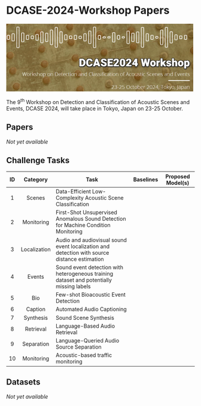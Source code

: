 # DCASE-2024-Workshop Papers
<a href="https://dcase.community/workshop2024/"><img src="dcase2024-logo.png" width="500"/></a>

The 9<sup>th</sup> Workshop on Detection and Classification of Acoustic Scenes and Events, DCASE 2024, will take place in Tokyo, Japan on 23-25 October.

## Papers
<i> Not yet available </i>

## Challenge Tasks

| **ID** | **Category** | **Task**    |       **Baselines**             |    **Proposed Model(s)**    |                                                                                                       
|:------:|:------------:|-----------------|:---------------------------:|:---------------------------:|
| 1 | Scenes | Data-Efficient Low-Complexity Acoustic Scene Classification | | |
| 2 | Monitoring | First-Shot Unsupervised Anomalous Sound Detection for Machine Condition Monitoring | | |
| 3 | Localization | Audio and audiovisual sound event localization and detection with source distance estimation | | |
| 4 | Events | Sound event detection with heterogeneous training dataset and potentially missing labels | | |
| 5 | Bio | Few-shot Bioacoustic Event Detection | | |
| 6 | Caption | Automated Audio Captioning | | |
| 7 | Synthesis | Sound Scene Synthesis | | |
| 8 | Retrieval | Language-Based Audio Retrieval | | |
| 9 | Separation | Language-Queried Audio Source Separation | | |
| 10| Monitoring | Acoustic-based traffic monitoring | | |

## Datasets

<i> Not yet available </i>